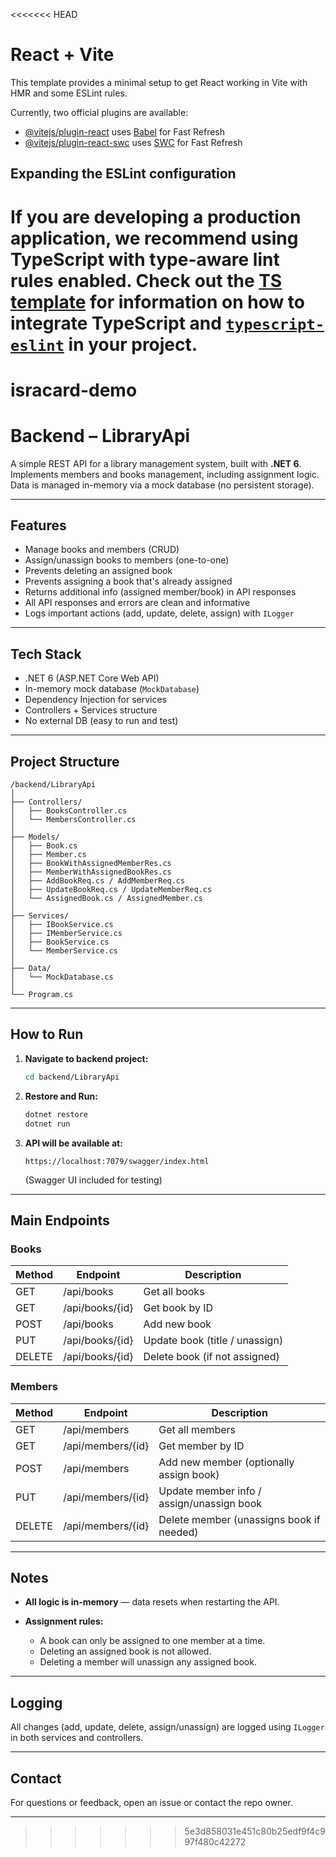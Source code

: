 <<<<<<< HEAD
# React + Vite

This template provides a minimal setup to get React working in Vite with HMR and some ESLint rules.

Currently, two official plugins are available:

- [@vitejs/plugin-react](https://github.com/vitejs/vite-plugin-react/blob/main/packages/plugin-react) uses [Babel](https://babeljs.io/) for Fast Refresh
- [@vitejs/plugin-react-swc](https://github.com/vitejs/vite-plugin-react/blob/main/packages/plugin-react-swc) uses [SWC](https://swc.rs/) for Fast Refresh

## Expanding the ESLint configuration

If you are developing a production application, we recommend using TypeScript with type-aware lint rules enabled. Check out the [TS template](https://github.com/vitejs/vite/tree/main/packages/create-vite/template-react-ts) for information on how to integrate TypeScript and [`typescript-eslint`](https://typescript-eslint.io) in your project.
=======
# isracard-demo

# Backend – LibraryApi

A simple REST API for a library management system, built with **.NET 6**.
Implements members and books management, including assignment logic.
Data is managed in-memory via a mock database (no persistent storage).

---

## Features

- Manage books and members (CRUD)
- Assign/unassign books to members (one-to-one)
- Prevents deleting an assigned book
- Prevents assigning a book that's already assigned
- Returns additional info (assigned member/book) in API responses
- All API responses and errors are clean and informative
- Logs important actions (add, update, delete, assign) with `ILogger`

---

## Tech Stack

- .NET 6 (ASP.NET Core Web API)
- In-memory mock database (`MockDatabase`)
- Dependency Injection for services
- Controllers + Services structure
- No external DB (easy to run and test)

---

## Project Structure

```
/backend/LibraryApi
│
├── Controllers/
│   ├── BooksController.cs
│   └── MembersController.cs
│
├── Models/
│   ├── Book.cs
│   ├── Member.cs
│   ├── BookWithAssignedMemberRes.cs
│   ├── MemberWithAssignedBookRes.cs
│   ├── AddBookReq.cs / AddMemberReq.cs
│   ├── UpdateBookReq.cs / UpdateMemberReq.cs
│   └── AssignedBook.cs / AssignedMember.cs
│
├── Services/
│   ├── IBookService.cs
│   ├── IMemberService.cs
│   ├── BookService.cs
│   └── MemberService.cs
│
├── Data/
│   └── MockDatabase.cs
│
└── Program.cs
```

---

## How to Run

1. **Navigate to backend project:**

   ```bash
   cd backend/LibraryApi
   ```

2. **Restore and Run:**

   ```bash
   dotnet restore
   dotnet run
   ```

3. **API will be available at:**

   ```
   https://localhost:7079/swagger/index.html
   ```

   (Swagger UI included for testing)

---

## Main Endpoints

### Books

| Method | Endpoint        | Description                    |
| ------ | --------------- | ------------------------------ |
| GET    | /api/books      | Get all books                  |
| GET    | /api/books/{id} | Get book by ID                 |
| POST   | /api/books      | Add new book                   |
| PUT    | /api/books/{id} | Update book (title / unassign) |
| DELETE | /api/books/{id} | Delete book (if not assigned)  |

### Members

| Method | Endpoint          | Description                               |
| ------ | ----------------- | ----------------------------------------- |
| GET    | /api/members      | Get all members                           |
| GET    | /api/members/{id} | Get member by ID                          |
| POST   | /api/members      | Add new member (optionally assign book)   |
| PUT    | /api/members/{id} | Update member info / assign/unassign book |
| DELETE | /api/members/{id} | Delete member (unassigns book if needed)  |

---

## Notes

- **All logic is in-memory** — data resets when restarting the API.
- **Assignment rules:**

  - A book can only be assigned to one member at a time.
  - Deleting an assigned book is not allowed.
  - Deleting a member will unassign any assigned book.

---

## Logging

All changes (add, update, delete, assign/unassign) are logged using `ILogger` in both services and controllers.

---

## Contact

For questions or feedback, open an issue or contact the repo owner.

---
>>>>>>> 5e3d858031e451c80b25edf9f4c997f480c42272
